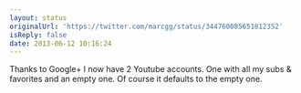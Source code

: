 ```yaml
---
layout: status
originalUrl: 'https://twitter.com/marcgg/status/344760085651812352'
isReply: false
date: 2013-06-12 10:16:24
---
```


Thanks to Google+ I now have 2 Youtube accounts. One with all my subs &amp; favorites and an empty one. Of course it defaults to the empty one.
